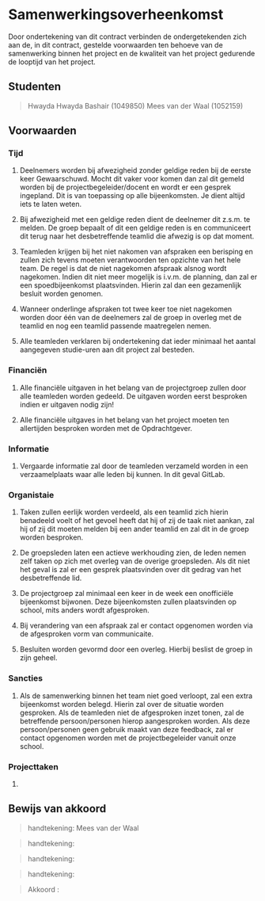 # Samenwerkingsoverheenkomst

Door ondertekening van dit contract verbinden de ondergetekenden zich aan de, in dit contract, gestelde voorwaarden ten behoeve van de samenwerking binnen het project en de kwaliteit van het project gedurende de looptijd van het project.

## Studenten

> Hwayda Hwayda Bashair (1049850)
> Mees van der Waal (1052159)

## Voorwaarden

### Tijd

1. Deelnemers worden bij afwezigheid zonder geldige reden bij de eerste keer Gewaarschuwd. Mocht dit vaker voor komen dan zal dit gemeld worden bij de projectbegeleider/docent en wordt er een gesprek ingepland. Dit is van toepassing op alle bijeenkomsten. Je dient altijd iets te laten weten.

2. Bij afwezigheid met een geldige reden dient de deelnemer dit z.s.m. te melden. De groep bepaalt of dit een geldige reden is en communiceert dit terug naar het desbetreffende teamlid die afwezig is op dat moment.

3. Teamleden krijgen bij het niet nakomen van afspraken een berisping en zullen zich tevens
moeten verantwoorden ten opzichte van het hele team. De regel is dat de niet nagekomen
afspraak alsnog wordt nagekomen. Indien dit niet meer mogelijk is i.v.m. de planning, dan
zal er een spoedbijeenkomst plaatsvinden. Hierin zal dan een gezamenlijk besluit worden
genomen.

4. Wanneer onderlinge afspraken tot twee keer toe niet nagekomen worden door één van de
deelnemers zal de groep in overleg met de teamlid en nog een teamlid passende
maatregelen nemen.

5. Alle teamleden verklaren bij ondertekening dat ieder minimaal het aantal aangegeven
studie-uren aan dit project zal besteden.

### Financiën

1. Alle financiële uitgaven in het belang van de projectgroep zullen door alle teamleden
worden gedeeld. De uitgaven worden eerst besproken indien er uitgaven nodig zijn!

2. Alle financiële uitgaves in het belang van het project moeten ten allertijden besproken worden met de Opdrachtgever.

### Informatie

1. Vergaarde informatie zal door de teamleden verzameld worden in een verzaamelplaats waar alle leden bij kunnen. In dit geval GitLab.

### Organistaie

1. Taken zullen eerlijk worden verdeeld, als een teamlid zich hierin benadeeld voelt of het gevoel heeft dat hij of zij de taak niet aankan, zal hij of zij dit moeten melden bij een ander teamlid en zal dit in de groep worden besproken.

2. De groepsleden laten een actieve werkhouding zien, de leden nemen zelf taken op zich met overleg van de overige groepsleden. Als dit niet het geval is zal er een gesprek plaatsvinden over dit gedrag van het desbetreffende lid.

3. De projectgroep zal minimaal een keer in de week een onofficiële bijeenkomst bijwonen.
Deze bijeenkomsten zullen plaatsvinden op school, mits anders wordt afgesproken.

4. Bij verandering van een afspraak zal er contact opgenomen worden via de afgesproken vorm van communicaite.  

5. Besluiten worden gevormd door een overleg. Hierbij beslist de groep in zijn geheel.

### Sancties

1. Als de samenwerking binnen het team niet goed verloopt, zal een extra bijeenkomst
worden belegd. Hierin zal over de situatie worden gesproken.
Als de teamleden niet de afgesproken inzet tonen, zal de betreffende persoon/personen
hierop aangesproken worden. Als deze persoon/personen geen gebruik maakt van deze
feedback, zal er contact opgenomen worden met de projectbegeleider vanuit onze school.

### Projecttaken

1. 

## Bewijs van akkoord 

> handtekening: Mees van der Waal

> handtekening: 

> handtekening: 

> handtekening: 

> Akkoord : 
